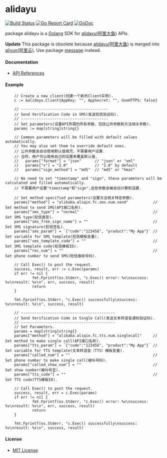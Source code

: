 # alidayu

[![Build Status](https://travis-ci.org/northbright/alidayu.svg?branch=master)](https://travis-ci.org/northbright/alidayu)
[![Go Report Card](https://goreportcard.com/badge/github.com/northbright/alidayu)](https://goreportcard.com/report/github.com/northbright/alidayu)
[![GoDoc](https://godoc.org/github.com/northbright/alidayu?status.svg)](https://godoc.org/github.com/northbright/alidayu)

package alidayu is a [Golang](http://golang.org) SDK for [alidayu(阿里大鱼)](http://www.alidayu.com/) APIs.

**Update** This package is obsolete because [alidayu(阿里大鱼)](http://www.alidayu.com/) is merged into [aliyun(阿里云)](https://www.aliyun.com). Use package [message](https://github.com/northbright/aliyun/tree/master/message) instead.

#### Documentation
* [API References](https://godoc.org/github.com/northbright/alidayu)

#### Example

        // Create a new client(创建一个新的Client实例).
        c := &alidayu.Client{AppKey: "", AppSecret: "", UseHTTPS: false}

        // ---------------------------------------
        // Send Verification Code in SMS(发送短信验证码).
        // ---------------------------------------
        // Set parameters(设置API所需的所有参数，包括公共参数和方法相关参数).
        params := map[string]string{}

        // Common parameters will be filled with default values automatically.
        // You may also set them to override default ones.
        // 公共参数会自动使用默认值填充，不需要用户设置.
        // 当然，用户可以使用自己的设置来覆盖默认值.
        //   params["format"] = "json"      // "json" or "xml"
        //   params["v"] = "2.0"            // "2.0" by default
        //   params["sign_method"] = "md5"  // "md5" or "hmac"

        // No need to set "timestamp" and "sign", these parameters will be calculated and filled automatically.
        // 不需要用户设置"timestamp"和"sign",这些参数会被自动计算和设置.

        // Set method specified parameters(设置方法相关特定参数).
        params["method"] = "alibaba.aliqin.fc.sms.num.send"           // Set method to send SMS(API接口名称).
        params["sms_type"] = "normal"                                 // Set SMS type(短信类型).
        params["sms_free_sign_name"] = ""                             // Set SMS signature(短信签名).
        params["sms_param"] = `{"code":"123456", "product":"My App"}` // Set variable for SMS template(短信模板变量).
        params["sms_template_code"] = ""                              // Set SMS template code(短信模板ID).
        params["rec_num"] = ""                                        // Set phone number to send SMS(短信接收号码).

        // Call Exec() to post the request.
        success, result, err := c.Exec(params)
        if err != nil {
                fmt.Fprintf(os.Stderr, "c.Exec() error: %v\nsuccess: %v\nresult: %v\n", err, success, result)
                return
        }

        fmt.Fprintf(os.Stderr, "c.Exec() successfully\nsuccess: %v\nresult: %s\n", success, result)

        // ------------------------------------------
        // Send Verification Code in Single Call(发送文本转语音通知验证码).
        // ------------------------------------------
        // Set Parameters.
        params = map[string]string{}
        params["method"] = "alibaba.aliqin.fc.tts.num.singlecall"     // Set method to make single call(API接口名称).
        params["tts_param"] = `{"code":"123456", "product":"My App"}` // Set variable for TTS template(文本转语音（TTS）模板变量).
        params["called_num"] = ""                                     // Set phone number to make single call(被叫号码).
        params["called_show_num"] = ""                                // Set show number(被叫号显).
        params["tts_code"] = ""                                       // Set TTS code(TTS模板ID).

        // Call Exec() to post the request.
        success, result, err = c.Exec(params)
        if err != nil {
                fmt.Fprintf(os.Stderr, "c.Exec() error: %v\nsuccess: %v\nresult: %v\n", err, success, result)
                return
        }

        fmt.Fprintf(os.Stderr, "c.Exec() successfully\nsuccess: %v\nresult: %s\n", success, result)

#### License
* [MIT License](./LICENSE)

